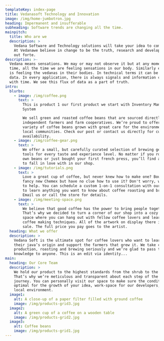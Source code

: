 ```yaml
---
templateKey: index-page
title: Vedanasoft Technology and Innovation
image: /img/home-jumbotron.jpg
heading: Impermanent and insufferable
subheading: Software trends are changing all the time.
mainpitch:
  title: Who are we
  description: >
    Vedana Software and Technology solutions will take your idea to completion.
    At Vedanawe believe in change to be the truth, research and development is
    out forte.
description: >-
  Vedana means sensations. We may or may not observe it but at any moment of
  time, all the time we are feeling sensations in our body. Similarly everyone
  is feeling the vedanas in their bodies. In technical terms it can be compared
  data. In every application, there is always signals and information chaging
  with time. We see this flux of data as a part of truth.
intro:
  blurbs:
    - image: /img/coffee.png
      text: >
        This is product 1 our first product we start with Inventory Management
        System

        We sell green and roasted coffee beans that are sourced directly from
        independent farmers and farm cooperatives. We’re proud to offer a
        variety of coffee beans grown with great care for the environment and
        local communities. Check our post or contact us directly for current
        availability.
    - image: /img/coffee-gear.png
      text: >
        We offer a small, but carefully curated selection of brewing gear and
        tools for every taste and experience level. No matter if you roast your
        own beans or just bought your first french press, you’ll find a gadget
        to fall in love with in our shop.
    - image: /img/tutorials.png
      text: >
        Love a great cup of coffee, but never knew how to make one? Bought a
        fancy new Chemex but have no clue how to use it? Don't worry, we’re here
        to help. You can schedule a custom 1-on-1 consultation with our baristas
        to learn anything you want to know about coffee roasting and brewing.
        Email us or call the store for details.
    - image: /img/meeting-space.png
      text: >
        We believe that good coffee has the power to bring people together.
        That’s why we decided to turn a corner of our shop into a cozy meeting
        space where you can hang out with fellow coffee lovers and learn about
        coffee making techniques. All of the artwork on display there is for
        sale. The full price you pay goes to the artist.
  heading: What we offer
  description: >
    Vedana Soft is the ultimate spot for coffee lovers who want to learn about
    their java’s origin and support the farmers that grew it. We take coffee
    production, roasting and brewing seriously and we’re glad to pass that
    knowledge to anyone. This is an edit via identity...
main:
  heading: Our Core Team
  description: >
    We hold our product to the highest standards from the shrub to the tree.
    That’s why we’re meticulous and transparent about each step of the product's
    journey. You can personally visit our space to make sure the conditions are
    optimal for the growth of your idea, work-space for our developers, and the
    local environment.
  image1:
    alt: A close-up of a paper filter filled with ground coffee
    image: /img/products-grid3.jpg
  image2:
    alt: A green cup of a coffee on a wooden table
    image: /img/products-grid2.jpg
  image3:
    alt: Coffee beans
    image: /img/products-grid1.jpg
---
```


